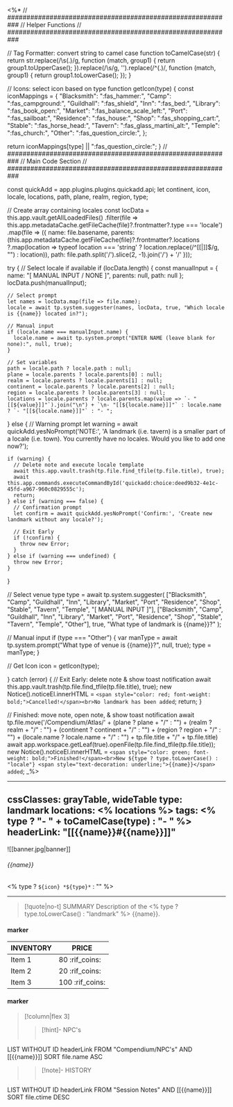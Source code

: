 <%*
// ###########################################################
//                        Helper Functions
// ###########################################################

// Tag Formatter: convert string to camel case
function toCamelCase(str) {
  return str.replace(/\s(.)/g, function (match, group1) {
    return group1.toUpperCase();
  }).replace(/\s/g, '').replace(/^(.)/, function (match, group1) {
    return group1.toLowerCase();
  });
}

// Icons: select icon based on type
function getIcon(type) {
  const iconMappings = {
    "Blacksmith": ":fas_hammer:",
    "Camp": ":fas_campground:",
    "Guildhall": ":fas_shield",
    "Inn": ":fas_bed:",
    "Library": ":fas_book_open:",
    "Market": ":fas_balance_scale_left:",
    "Port": ":fas_sailboat:",
    "Residence": ":fas_house:",
    "Shop": ":fas_shopping_cart:",
    "Stable": ":fas_horse_head:",
    "Tavern": ":fas_glass_martini_alt:",
    "Temple": ":fas_church:",
    "Other": ":fas_question_circle:",
  };

  return iconMappings[type] || ":fas_question_circle:";
}
// ###########################################################
//                        Main Code Section
// ###########################################################

const quickAdd = app.plugins.plugins.quickadd.api;
let continent, icon, locale, locations, path, plane, realm, region, type;

// Create array containing locales
const locData = this.app.vault.getAllLoadedFiles()
  .filter(file => this.app.metadataCache.getFileCache(file)?.frontmatter?.type === 'locale')
  .map(file => ({
    name: file.basename,
    parents: (this.app.metadataCache.getFileCache(file)?.frontmatter?.locations
      ?.map(location => typeof location === 'string' ? location.replace(/^\[\[|\]\]$/g, "") : location)),
    path: file.path.split('/').slice(2, -1).join('/') + '/'
  }));

try {
  // Select locale if available
  if (locData.length) {
    const manualInput = {
      name: "[ MANUAL INPUT / NONE ]",
      parents: null,
      path: null
    };
    locData.push(manualInput);

    // Select prompt
    let names = locData.map(file => file.name);
    locale = await tp.system.suggester(names, locData, true, "Which locale is {{name}} located in?");

    // Manual input
    if (locale.name === manualInput.name) {
      locale.name = await tp.system.prompt("ENTER NAME (leave blank for none):", null, true);
    }

    // Set variables
    path = locale.path ? locale.path : null;
    plane = locale.parents ? locale.parents[0] : null;
    realm = locale.parents ? locale.parents[1] : null;
    continent = locale.parents ? locale.parents[2] : null;
    region = locale.parents ? locale.parents[3] : null;
    locations = locale.parents ? locale.parents.map(value => `- "[[${value}]]"`).join("\n") + `\n- "[[${locale.name}]]"` : locale.name ? `- "[[${locale.name}]]"` : "- ";
  } else {
    // Warning prompt
    let warning = await quickAdd.yesNoPrompt('NOTE:', 'A landmark (i.e. tavern) is a smaller part of a locale (i.e. town). You currently have no locales. Would you like to add one now?');

    if (warning) {
      // Delete note and execute locale template
      await this.app.vault.trash(tp.file.find_tfile(tp.file.title), true);
      await this.app.commands.executeCommandById('quickadd:choice:deed9b32-4e1c-45fd-a967-960c0829555c');
      return;
    } else if (warning === false) {
      // Confirmation prompt
      let confirm = await quickAdd.yesNoPrompt('Confirm:', 'Create new landmark without any locale?');

      // Exit Early
      if (!confirm) {
        throw new Error;
      }
    } else if (warning === undefined) {
      throw new Error;
    }
  }

  // Select venue type
  type = await tp.system.suggester(
    ["Blacksmith", "Camp", "Guildhall", "Inn", "Library", "Market", "Port", "Residence", "Shop", "Stable", "Tavern", "Temple", "[ MANUAL INPUT ]"],
    ["Blacksmith", "Camp", "Guildhall", "Inn", "Library", "Market", "Port", "Residence", "Shop", "Stable", "Tavern", "Temple", "Other"],
    true,
    "What type of landmark is {{name}}?"
  );

  // Manual input
  if (type === "Other") {
    var manType = await tp.system.prompt("What type of venue is {{name}}?", null, true);
    type = manType;
  }

  // Get Icon
  icon = getIcon(type);

} catch (error) {
  // Exit Early: delete note & show toast notification
  await this.app.vault.trash(tp.file.find_tfile(tp.file.title), true);
  new Notice().noticeEl.innerHTML = `<span style="color: red; font-weight: bold;">Cancelled!</span><br>No landmark has been added`;
  return;
}

// Finished: move note, open note, & show toast notification
await tp.file.move('/Compendium/Atlas/' + (plane ? plane + "/" : "") + (realm ? realm + "/" : "") + (continent ? continent + "/" : "") + (region ? region + "/" : "") + (locale.name ? locale.name + "/" : "") + tp.file.title + "/" + tp.file.title)
await app.workspace.getLeaf(true).openFile(tp.file.find_tfile(tp.file.title));
new Notice().noticeEl.innerHTML = `<span style="color: green; font-weight: bold;">Finished!</span><br>New ${type ? type.toLowerCase() : "locale"} <span style="text-decoration: underline;">{{name}}</span> added`;
_%>

---
cssClasses: grayTable, wideTable
type: landmark
locations:
<% locations %>
tags:
<% type ? "- " + toCamelCase(type) : "- " %>
headerLink: "[[{{name}}#{{name}}]]"
---

![[banner.jpg|banner]]
###### {{name}}
<span class="sub2"><% type ? `${icon} *${type}*` : "" %></span>
___

> [!quote|no-t] SUMMARY
>Description of the <% type ? type.toLowerCase() : "landmark" %> {{name}}.

#### marker
| INVENTORY                  | PRICE |
| -------------------------- | ----- |
| Item 1 | 80 <span class="goldcoin">:rif_coins:</span>  |
| Item 2 | 20 <span class="silvercoin">:rif_coins:</span>   |
| Item 3 | 100 <span class="coppercoin">:rif_coins:</span>  |

<span class="clearfix"></span>

#### marker
> [!column|flex 3]
>> [!hint]-  NPC's
>> ```dataview
LIST WITHOUT ID headerLink
FROM "Compendium/NPC's" AND [[{{name}}]]
SORT file.name ASC
>
>> [!note]- HISTORY
>>```dataview
LIST WITHOUT ID headerLink
FROM "Session Notes" AND [[{{name}}]]
SORT file.ctime DESC